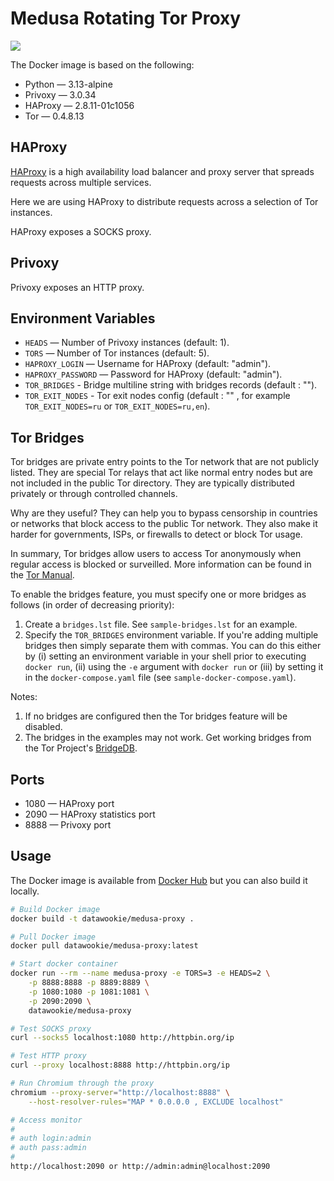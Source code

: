 # Medusa Rotating Tor Proxy

<img src="medusa-banner.webp">

The Docker image is based on the following:

- Python — 3.13-alpine
- Privoxy — 3.0.34
- HAProxy — 2.8.11-01c1056
- Tor — 0.4.8.13

## HAProxy

[HAProxy](https://www.haproxy.com/) is a high availability load balancer and proxy server that spreads requests across multiple services.

Here we are using HAProxy to distribute requests across a selection of Tor instances.

HAProxy exposes a SOCKS proxy.

## Privoxy

Privoxy exposes an HTTP proxy.

## Environment Variables

- `HEADS` — Number of Privoxy instances (default: 1).
- `TORS` — Number of Tor instances (default: 5).
- `HAPROXY_LOGIN` — Username for HAProxy (default: "admin").
- `HAPROXY_PASSWORD` — Password for HAProxy (default: "admin").
- `TOR_BRIDGES` - Bridge multiline string with bridges records (default : "").
- `TOR_EXIT_NODES` - Tor exit nodes config (default : "" , for example `TOR_EXIT_NODES=ru` or `TOR_EXIT_NODES=ru,en`).

## Tor Bridges

Tor bridges are private entry points to the Tor network that are not publicly listed. They are special Tor relays that act like normal entry nodes but are not included in the public Tor directory. They are typically distributed privately or through controlled channels.

Why are they useful? They can help you to bypass censorship in countries or networks that block access to the public Tor network. They also make it harder for governments, ISPs, or firewalls to detect or block Tor usage.

In summary, Tor bridges allow users to access Tor anonymously when regular access is blocked or surveilled. More information can be found in the [Tor Manual](https://torproject.github.io/manual/bridges/).

To enable the bridges feature, you must specify one or more bridges as follows (in order of decreasing priority):

1. Create a `bridges.lst` file. See `sample-bridges.lst` for an example.
2. Specify the `TOR_BRIDGES` environment variable. If you're adding multiple bridges then simply separate them with commas. You can do this either by (i) setting an environment variable in your shell prior to executing `docker run`, (ii) using the `-e` argument with `docker run` or (iii) by setting it in the `docker-compose.yaml` file (see `sample-docker-compose.yaml`).

Notes:

1. If no bridges are configured then the Tor bridges feature will be disabled.
2. The bridges in the examples may not work. Get working bridges from the Tor Project's [BridgeDB](https://bridges.torproject.org/options).

## Ports

- 1080 — HAProxy port
- 2090 — HAProxy statistics port
- 8888 — Privoxy port

## Usage

The Docker image is available from [Docker Hub](https://hub.docker.com/repository/docker/datawookie/medusa-proxy/) but you can also build it locally.

```bash
# Build Docker image
docker build -t datawookie/medusa-proxy .

# Pull Docker image
docker pull datawookie/medusa-proxy:latest

# Start docker container
docker run --rm --name medusa-proxy -e TORS=3 -e HEADS=2 \
    -p 8888:8888 -p 8889:8889 \
    -p 1080:1080 -p 1081:1081 \
    -p 2090:2090 \
    datawookie/medusa-proxy

# Test SOCKS proxy
curl --socks5 localhost:1080 http://httpbin.org/ip

# Test HTTP proxy
curl --proxy localhost:8888 http://httpbin.org/ip

# Run Chromium through the proxy
chromium --proxy-server="http://localhost:8888" \
    --host-resolver-rules="MAP * 0.0.0.0 , EXCLUDE localhost"

# Access monitor
#
# auth login:admin
# auth pass:admin
#
http://localhost:2090 or http://admin:admin@localhost:2090
```
